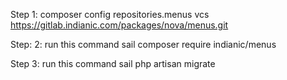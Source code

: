 Step 1: composer config repositories.menus vcs https://gitlab.indianic.com/packages/nova/menus.git

Step: 2: run this command
sail composer require indianic/menus

Step 3: run this command
sail php artisan migrate
